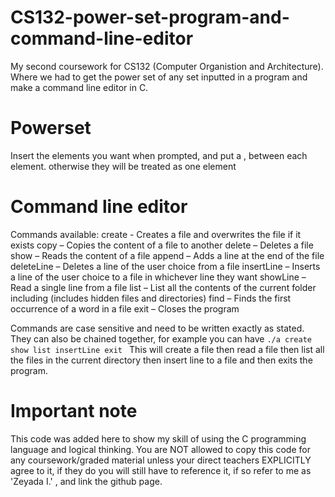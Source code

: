 # CS132-power-set-program-and-command-line-editor
My second coursework for CS132 (Computer Organistion and Architecture). Where we had to get the power set of any set inputted in a program and make a command line editor in C.

# Powerset
Insert the elements you want when prompted, and put a , between each element. 
otherwise they will be treated as one element

# Command line editor
Commands available:
create - Creates a file and overwrites the file if it exists
copy – Copies the content of a file to another
delete – Deletes a file 
show – Reads the content of a file
append – Adds a line at the end of the file
deleteLine – Deletes a line of the user choice from a file
insertLine – Inserts a line of the user choice to a file in whichever line they want
showLine – Read a single line from a file
list – List all the contents of the current folder including (includes hidden files and directories)
find – Finds the first occurrence of a word in a file
exit – Closes the program

Commands are case sensitive and need to be written exactly as stated. 
They can also be chained together, 
for example you can have ```./a create show list insertLine exit ``` 
This will create a file then read a file then list all the files in the current directory 
then insert line to a file and then exits the program. 

# Important note
This code was added here to show my skill of using the C programming language and logical thinking. You are NOT allowed to copy this code for any coursework/graded material unless your direct teachers EXPLICITLY agree to it, if they do you will still have to reference it, if so refer to me as 'Zeyada I.' , and link the github page.
